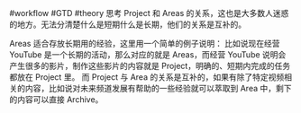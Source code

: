 #workflow #GTD #theory
 思考 Project 和 Areas 的关系，这也是大多数人迷惑的地方。无法分清楚什么是短期什么是长期，他们的关系是互补的。
 
 Areas 适合存放长期用的经验，这里用一个简单的例子说明：
 比如说现在经营 YouTube 是一个长期的活动，那么对应的就是 Areas，而经营 YouTube 说明会产生很多的影片，制作这些影片的内容就是 Project，明确的、短期内完成的任务都放在 Project 里。
 而 Project 与 Area 的关系是互补的，如果有除了特定视频相关的内容，比如说对未来频道发展有帮助的一些经验就可以萃取到 Area 中，剩下的内容可以直接 Archive。